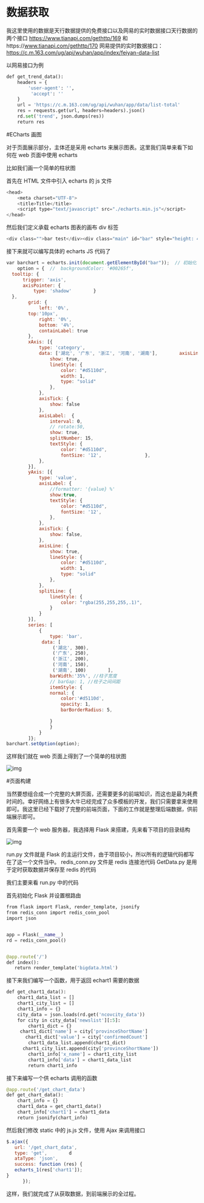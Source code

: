 # 数据获取

我这里使用的数据是天行数据提供的免费接口以及网易的实时数据接口天行数据的两个接口
https://www.tianapi.com/gethttp/169 和https://www.tianapi.com/gethttp/170
网易提供的实时数据接口：https://c.m.163.com/ug/api/wuhan/app/index/feiyan-data-list

以网易接口为例	

```python
def get_trend_data():    
    headers = {        
        'user-agent': '', 
         'accept': ''
    }
    url = 'https://c.m.163.com/ug/api/wuhan/app/data/list-total'    
    res = requests.get(url, headers=headers).json()    
    rd.set('trend', json.dumps(res))    
    return res
```

#ECharts 画图

对于页面展示部分，主体还是采用 echarts 来展示图表。这里我们简单来看下如何在 web 页面中使用 echarts

比如我们画一个简单的柱状图

首先在 HTML 文件中引入 echarts 的 js 文件

```js
<head>
    <meta charset="UTF-8">    
    <title>Title</title>
	<script type="text/javascript" src="./echarts.min.js"</script>
</head>
```

然后我们定义承载 echarts 图表的画布 div 标签

```js
<div class="">bar test</div><div class="main" id="bar" style="height: 400px; width: 600px"></div>
```

接下来就可以编写具体的 echarts JS 代码了

```js
var barchart = echarts.init(document.getElementById("bar"));  // 初始化 echarts 并定位到画布        
	option = {  //  backgroundColor: '#00265f',    
  tooltip: {        
      trigger: 'axis',        
      axisPointer: {            
          type: 'shadow'        }
  },    
        grid: {        
            left: '0%',        
        top:'10px',        
            right: '0%',        
            bottom: '4%',       
            containLabel: true
        },    
        xAxis: [{        
            type: 'category',        
            data: ['湖北', '广东', '浙江', '河南', '湖南'],        axisLine: {            
                show: true,         
                lineStyle: {                
                    color: "#d5110d",                
                    width: 1,                
                    type: "solid"
                },
            },
            axisTick: {            
                show: false
            },        
            axisLabel:  {                
                interval: 0,               
                // rotate:50,                
                show: true,                
                splitNumber: 15,                
                textStyle: {                     
                    color: "#d5110d",                    
                    fontSize: '12',                },            
            },    
        }],    
        yAxis: [{        
            type: 'value',        
            axisLabel: {           
                //formatter: '{value} %'            
                show:true,             
                textStyle: {                     
                    color: "#d5110d",                    
                    fontSize: '12',                
                },        
            },        
            axisTick: {            
                show: false,        
            },        
            axisLine: {            
                show: true,            
                lineStyle: {                
                    color: "#d5110d",                
                    width: 1,                
                    type: "solid"            
                },
            },        
            splitLine: {            
                lineStyle: {               
                    color: "rgba(255,255,255,.1)",            
                }        
            }    
        }],    
        series: [        
            {        
                type: 'bar',        
             data: [            
                 ('湖北', 300),            
                 ('广东', 250),            
                 ('浙江', 200),            
                 ('河南', 150),            
                 ('湖南', 100)        ],        
                barWidth:'35%', //柱子宽度       
                // barGap: 1, //柱子之间间距        
                itemStyle: {            
                normal: {
                    color:'#d5110d',                
                    opacity: 1,                
                    barBorderRadius: 5,            
                
                }        
                }    
            }    
        ]};        
barchart.setOption(option);


```

这样我们就在 web 页面上得到了一个简单的柱状图

![img](https://user-gold-cdn.xitu.io/2020/2/12/17038cfef8e0fcf2?imageView2/0/w/1280/h/960/format/webp/ignore-error/1)

#页面构建

当然要想组合成一个完整的大屏页面，还需要更多的前端知识，而这也是最为耗费时间的。幸好网络上有很多大牛已经完成了众多模板的开发，我们只需要拿来使用即可。我这里已经下载好了完整的前端页面，下面的工作就是整理后端数据，供前端展示即可。

首先需要一个 web 服务器，我选择用 Flask 来搭建，先来看下项目的目录结构

![img](https://user-gold-cdn.xitu.io/2020/2/12/17038d023fb3648c?imageView2/0/w/1280/h/960/format/webp/ignore-error/1) 

 

 

run.py 文件就是 Flask 的主运行文件，由于项目较小，所以所有的逻辑代码都写在了这一个文件当中。
redis_conn.py 文件是 redis 连接池代码
GetData.py 是用于定时获取数据并保存至 redis 的代码

我们主要来看 run.py 中的代码

首先初始化 Flask 并设置根路由

 

 ```python
from flask import Flask, render_template, jsonify
from redis_conn import redis_conn_pool
import json


app = Flask(__name__)
rd = redis_conn_pool()


@app.route('/')
def index():    
    return render_template('bigdata.html')
 ```

接下来我们编写一个函数，用于返回 echart1 需要的数据

```python
def get_chart1_data():    
    chart1_data_list = []    
    chart1_city_list = []    
    chart1_info = {}    
    city_data = json.loads(rd.get('ncovcity_data'))    
    for city in city_data['newslist'][:5]:        
        chart1_dict = {}
     chart1_dict['name'] = city['provinceShortName']        
       chart1_dict['value'] = city['confirmedCount']        
        chart1_data_list.append(chart1_dict)        
      chart1_city_list.append(city['provinceShortName'])    
        chart1_info['x_name'] = chart1_city_list    
        chart1_info['data'] = chart1_data_list    
        return chart1_info
```

接下来编写一个供 echarts 调用的函数

```python
@app.route('/get_chart_data')
def get_chart_data():    
    chart_info = {}    
    chart1_data = get_chart1_data()    
    chart_info['chart1'] = chart1_data    
    return jsonify(chart_info)
```

然后我们修改 static 中的 js.js 文件，使用 Ajax 来调用接口

 ```js
$.ajax({        
    url: '/get_chart_data',        
    type: 'get',        d
    ataType: 'json',        
    success: function (res) {            
    echarts_1(res['chart1']);        
}    
       });
 ```

这样，我们就完成了从获取数据，到前端展示的全过程。

 